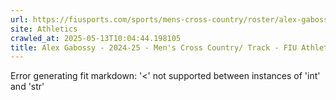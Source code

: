 ```yaml
---
url: https://fiusports.com/sports/mens-cross-country/roster/alex-gabossy/12741
site: Athletics
crawled_at: 2025-05-13T10:04:44.198105
title: Alex Gabossy - 2024-25 - Men's Cross Country/ Track - FIU Athletics
---
```


Error generating fit markdown: '<' not supported between instances of 'int' and 'str'